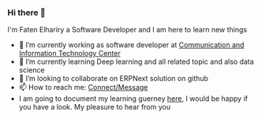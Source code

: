 ### Hi there 👋
I'm Faten Elhariry a Software Developer and I am here to learn new things 

- 🔭 I’m currently working as software developer at [Communication and Information Technology Center](http://citc.mans.edu.eg/en)
- 🌱 I’m currently learning Deep learning and all related topic and also data science 
- 👯 I’m looking to collaborate on ERPNext solution on github 
- 📫 How to reach me: [Connect/Message](https://www.linkedin.com/in/fatenelhariry/)
- I am going to document my learning guerney [here](https://fatenelhariry.github.io/), I would be happy if you have a look. My pleasure to hear from you 
<!--
**FatenElhariry/FatenElhariry** is a ✨ _special_ ✨ repository because its `README.md` (this file) appears on your GitHub profile.

Here are some ideas to get you started:

- 🔭 I’m currently working on ...
- 🌱 I’m currently learning ...
- 👯 I’m looking to collaborate on ...
- 🤔 I’m looking for help with ...
- 💬 Ask me about ...
- 📫 How to reach me: ...
- 😄 Pronouns: ...
- ⚡ Fun fact: ...
-->
